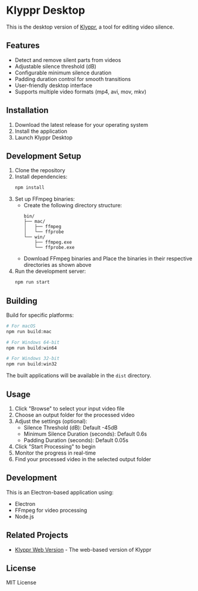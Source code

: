 # Klyppr Desktop

This is the desktop version of [Klyppr](https://github.com/muzafferkadir/klyppr), a tool for editing video silence.

## Features

- Detect and remove silent parts from videos
- Adjustable silence threshold (dB)
- Configurable minimum silence duration
- Padding duration control for smooth transitions
- User-friendly desktop interface
- Supports multiple video formats (mp4, avi, mov, mkv)

## Installation

1. Download the latest release for your operating system
2. Install the application
3. Launch Klyppr Desktop

## Development Setup

1. Clone the repository
2. Install dependencies:
   ```bash
   npm install
   ```
3. Set up FFmpeg binaries:
   - Create the following directory structure:
     ```
     bin/
     ├── mac/
     │   ├── ffmpeg
     │   └── ffprobe
     └── win/
         ├── ffmpeg.exe
         └── ffprobe.exe
     ```
   - Download FFmpeg binaries and Place the binaries in their respective directories as shown above
4. Run the development server:
   ```bash
   npm run start
   ```

## Building

Build for specific platforms:

```bash
# For macOS
npm run build:mac

# For Windows 64-bit
npm run build:win64

# For Windows 32-bit
npm run build:win32
```

The built applications will be available in the `dist` directory.

## Usage

1. Click "Browse" to select your input video file
2. Choose an output folder for the processed video
3. Adjust the settings (optional):
   - Silence Threshold (dB): Default -45dB
   - Minimum Silence Duration (seconds): Default 0.6s
   - Padding Duration (seconds): Default 0.05s
4. Click "Start Processing" to begin
5. Monitor the progress in real-time
6. Find your processed video in the selected output folder

## Development

This is an Electron-based application using:
- Electron
- FFmpeg for video processing
- Node.js

## Related Projects

- [Klyppr Web Version](https://github.com/muzafferkadir/klyppr) - The web-based version of Klyppr

## License

MIT License 